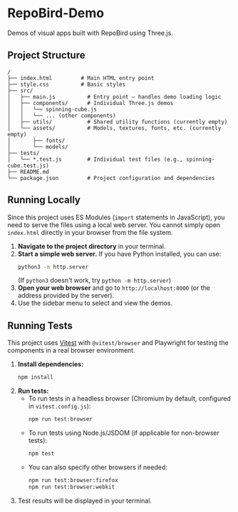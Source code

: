 # RepoBird-Demo

Demos of visual apps built with RepoBird using Three.js.

## Project Structure

```
/
├── index.html         # Main HTML entry point
├── style.css          # Basic styles
├── src/
│   ├── main.js          # Entry point – handles demo loading logic
│   ├── components/      # Individual Three.js demos
│   │   └── spinning-cube.js
│   │   └── ... (other components)
│   ├── utils/           # Shared utility functions (currently empty)
│   └── assets/          # Models, textures, fonts, etc. (currently empty)
│       ├── fonts/
│       └── models/
├── tests/
│   └── *.test.js        # Individual test files (e.g., spinning-cube.test.js)
├── README.md
└── package.json         # Project configuration and dependencies
```

## Running Locally

Since this project uses ES Modules (`import` statements in JavaScript), you need to serve the files using a local web server. You cannot simply open `index.html` directly in your browser from the file system.

1.  **Navigate to the project directory** in your terminal.
2.  **Start a simple web server.** If you have Python installed, you can use:
    ```bash
    python3 -m http.server
    ```
    (If `python3` doesn't work, try `python -m http.server`)
3.  **Open your web browser** and go to `http://localhost:8000` (or the address provided by the server).
4.  Use the sidebar menu to select and view the demos.

## Running Tests

This project uses [Vitest](https://vitest.dev/) with `@vitest/browser` and Playwright for testing the components in a real browser environment.

1.  **Install dependencies:**
    ```bash
    npm install
    ```
2.  **Run tests:**
    *   To run tests in a headless browser (Chromium by default, configured in `vitest.config.js`):
        ```bash
        npm run test:browser
        ```
    *   To run tests using Node.js/JSDOM (if applicable for non-browser tests):
        ```bash
        npm test
        ```
    *   You can also specify other browsers if needed:
        ```bash
        npm run test:browser:firefox
        npm run test:browser:webkit
        ```
3.  Test results will be displayed in your terminal.

